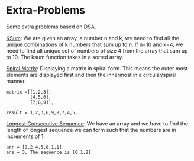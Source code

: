 # Extra-Problems
Some extra problems based on DSA.

<ins>KSum</ins>: We are given an array, a number n and k, we need to find all the unique combinations of k numbers that sum up to n. If n=10 and k=4, we need to find all unique 
set of numbers of size 4 from the array that sum up to 10. The ksum function takes in a sorted array.

<ins>Spiral Matrix</ins>: Displaying a matrix in spiral form. This means the outer most elements are displayed first and then the innermost in a circular/spiral manner. 
     
    matrix =[[1,2,3],
             [4,5,6],
             [7,8,9]], 
              
    result = 1,2,3,6,9,8,7,4,5.

<ins>Longest Consecutive Sequence</ins>: We have an array and we have to find the length of longest sequence we can form such that the numbers are in increments of 1.

    arr = [0,2,4,5,0,1,1]
    ans = 3, The sequence is [0,1,2] 
